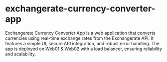 # exchangerate-currency-converter-app
Exchangerate Currency Converter App is a web application that converts currencies using real-time exchange rates from the Exchangerate API. It features a simple UI, secure API integration, and robust error handling. The app is deployed on Web01 &amp; Web02 with a load balancer, ensuring reliability and scalability.
